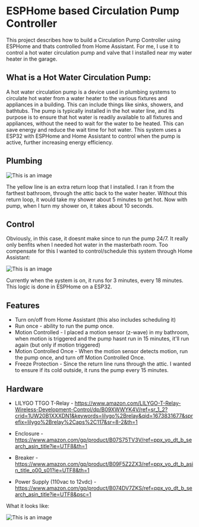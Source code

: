 # ESPHome based Circulation Pump Controller

This project describes how to build a Circulation Pump Controller using ESPHome and thats controlled from Home Assistant.  For me, I use it to control a hot water circulation pump and valve that I installed near my water heater in the garage.

## What is a Hot Water Circulation Pump:

A hot water circulation pump is a device used in plumbing systems to circulate hot water from a water heater to the various fixtures and appliances in a building. This can include things like sinks, showers, and bathtubs. The pump is typically installed in the hot water line, and its purpose is to ensure that hot water is readily available to all fixtures and appliances, without the need to wait for the water to be heated. This can save energy and reduce the wait time for hot water. This system uses a ESP32 with ESPHome and Home Assistant to control when the pump is active, further increasing energy efficiency.


## Plumbing
![This is an image](https://github.com/dresslerc/esphome-circulation-pump-controller/blob/main/circpump.png)

The yellow line is an extra return loop that I installed.  I ran it from the farthest bathroom, through the attic back to the water heater.  Without this return loop, it would take my shower about 5 minutes to get hot.  Now with pump, when I turn my shower on, it takes about 10 seconds.

## Control
Obviously, in this case, it doesnt make since to run the pump 24/7.  It really only benfits when I needed hot water in the masterbath room.  Too compensate for this I wanted to control/schedule this system through Home Assistant:

![This is an image](https://github.com/dresslerc/esphome-circulation-pump-controller/blob/main/ha_pump.png)

Currently when the system is on, it runs for 3 minutes, every 18 minutes.  This logic is done in ESPHome on a ESP32.  

## Features
- Turn on/off from Home Assistant (this also includes scheduling it)
- Run once - ability to run the pump once.
- Motion Controlled - I placed a motion sensor (z-wave) in my bathroom, when motion is triggered and the pump hasnt run in 15 minutes, it'll run again (but only if motion triggered)
- Motion Controlled Once - When the motion sensor detects motion, run the pump once, and turn off Motion Controlled Once.
- Freeze Protection - Since the return line runs through the attic.  I wanted to ensure if its cold outside, it runs the pump every 15 minutes.

## Hardware

- LILYGO TTGO T-Relay - https://www.amazon.com/LILYGO-T-Relay-Wireless-Development-Control/dp/B09XWWYK4V/ref=sr_1_2?crid=1UW20B1XXXDN1&keywords=lilygo%2Brelay&qid=1673831677&sprefix=lilygo%2Brelay%2Caps%2C117&sr=8-2&th=1

- Enclosure - https://www.amazon.com/gp/product/B07S75TV3V/ref=ppx_yo_dt_b_search_asin_title?ie=UTF8&th=1

- Breaker - https://www.amazon.com/gp/product/B09F5Z2ZX3/ref=ppx_yo_dt_b_asin_title_o00_s01?ie=UTF8&th=1

- Power Supply (110vac to 12vdc) - https://www.amazon.com/gp/product/B074DV7ZKS/ref=ppx_yo_dt_b_search_asin_title?ie=UTF8&psc=1

What it looks like:

![This is an image](https://github.com/dresslerc/esphome-circulation-pump-controller/blob/main/controlbox.png)



